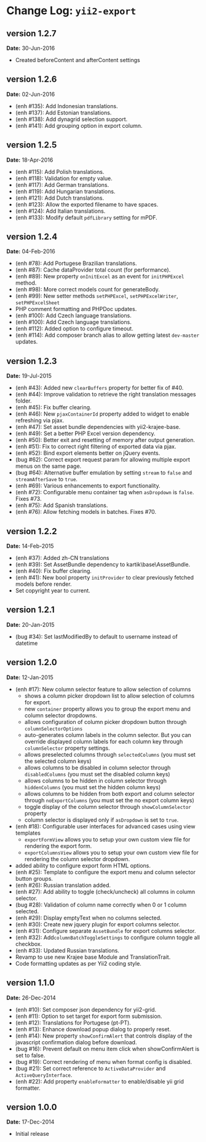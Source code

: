 Change Log: `yii2-export`
=========================

## version 1.2.7

**Date:** 30-Jun-2016

- Created beforeContent and afterContent settings

## version 1.2.6

**Date:** 02-Jun-2016

- (enh #135): Add Indonesian translations.
- (enh #137): Add Estonian translations.
- (enh #138): Add dynagrid selection support.
- (enh #141): Add grouping option in export column.

## version 1.2.5

**Date:** 18-Apr-2016

- (enh #115): Add Polish translations.
- (enh #118): Validation for empty value.
- (enh #117): Add German translations.
- (enh #119): Add Hungarian translations.
- (enh #121): Add Dutch translations.
- (enh #123): Allow the exported filename to have spaces.
- (enh #124): Add Italian translations.
- (enh #133): Modify default `pdfLibrary` setting for mPDF.

## version 1.2.4

**Date:** 04-Feb-2016

- (enh #78): Add Portugese Brazilian translations.
- (enh #87): Cache dataProvider total count (for performance).
- (enh #89): New property `onInitExcel` as an event for `initPHPExcel` method.
- (enh #98): More correct models count for generateBody.
- (enh #99): New setter methods `setPHPExcel`, `setPHPExcelWriter`, `setPHPExcelSheet`
- PHP comment formatting and PHPDoc updates.
- (enh #100): Add Czech language translations.
- (enh #100): Add Czech language translations.
- (enh #112): Added option to configure timeout.
- (enh #114): Add composer branch alias to allow getting latest `dev-master` updates.

## version 1.2.3

**Date:** 19-Jul-2015

- (enh #43): Added new `clearBuffers` property for better fix of #40.
- (enh #44): Improve validation to retrieve the right translation messages folder.
- (enh #45): Fix buffer clearing.
- (enh #46): New `pjaxContainerId` property added to widget to enable refreshing via pjax.
- (enh #47): Set asset bundle dependencies with yii2-krajee-base.
- (enh #49): Set a better PHP Excel version dependency.
- (enh #50): Better exit and resetting of memory after output generation.
- (enh #51): Fix to correct right filtering of exported data via pjax.
- (enh #52): Bind export elements better on jQuery events.
- (bug #62): Correct export request param for allowing multiple export menus on the same page.
- (bug #64): Alternative buffer emulation by setting `stream` to `false` and `streamAfterSave` to `true`.
- (enh #69): Various enhancements to export functionality.
- (enh #72): Configurable menu container tag when `asDropdown` is `false`. Fixes #73.
- (enh #75): Add Spanish translations.
- (enh #76): Allow fetching models in batches. Fixes #70.

## version 1.2.2

**Date:** 14-Feb-2015

- (enh #37): Added zh-CN translations
- (enh #39): Set AssetBundle dependency to kartik\base\AssetBundle.
- (enh #40): Fix buffer clearing.
- (enh #41): New bool property `initProvider` to clear previously fetched models before render.
- Set copyright year to current.

## version 1.2.1

**Date:** 20-Jan-2015

- (bug #34): Set lastModifiedBy to default to username instead of datetime 

## version 1.2.0

**Date:** 12-Jan-2015

- (enh #17): New column selector feature to allow selection of columns
    - shows a column picker dropdown list to allow selection of columns for export.
    - new `container` property allows you to group the export menu and column selector dropdowns.
    - allows configuration of column picker dropdown button through `columnSelectorOptions`
    - auto-generates column labels in the column selector. But you can override displayed column labels for each column key through `columnSelector` property settings.
    - allows preselected columns through `selectedColumns` (you must set the selected column keys)
    - allows columns to be disabled in column selector through `disabledColumns` (you must set the disabled column keys)
    - allows columns to be hidden in column selector through `hiddenColumns` (you must set the hidden column keys)
    - allows columns to be hidden from both export and column selector through `noExportColumns` (you must set the no export column keys)
    - toggle display of the column selector through `showColumnSelector` property
    - column selector is displayed only if `asDropdown` is set to `true`.
- (enh #18): Configurable user interfaces for advanced cases using view templates
    - `exportFormView` allows you to setup your own custom view file for rendering the export form.
    - `exportColumnsView` allows you to setup your own custom view file for rendering the column selector dropdown.
- added ability to configure export form HTML options.
- (enh #25): Template to configure the export menu and column selector button groups.
- (enh #26): Russian translation added.
- (enh #27): Add ability to toggle (check/uncheck) all columns in column selector.
- (bug #28): Validation of column name correctly when 0 or 1 column selected.
- (enh #29): Display emptyText when no columns selected.
- (enh #30): Create new jquery plugin for export columns selector.
- (enh #31): Configure separate `AssetBundle` for export columns selector.
- (enh #32): Add`columnBatchToggleSettings` to configure column toggle all checkbox.
- (enh #33): Updated Russian translations.
- Revamp to use new Krajee base Module and TranslationTrait.
- Code formatting updates as per Yii2 coding style.

## version 1.1.0

**Date:** 26-Dec-2014

- (enh #10): Set composer json dependency for yii2-grid.
- (enh #11): Option to set target for export form submission.
- (enh #12): Translations for Portugese (pt-PT).
- (enh #13): Enhance download popup dialog to properly reset.
- (enh #14): New property `showConfirmAlert` that controls display of the javascript confirmation dialog before download.
- (bug #16): Prevent default on menu item click when showConfirmAlert is set to false.
- (bug #19): Correct rendering of menu when format config is disabled.
- (bug #21): Set correct reference to `ActiveDataProvider` and `ActiveQueryInterface`.
- (enh #22): Add property `enableFormatter` to enable/disable yii grid formatter.

## version 1.0.0

**Date:** 17-Dec-2014

- Initial release